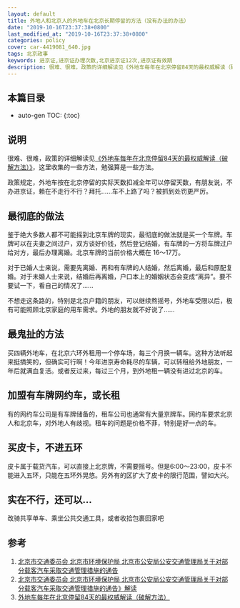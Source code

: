 ```yaml
---
layout: default
title: 外地人和北京人的外地车在北京长期停留的方法（没有办法的办法）
date: "2019-10-16T23:37:38+0800"
last_modified_at: "2019-10-16T23:37:38+0800"
categories: policy
cover: car-4419081_640.jpg
tags: 北京政事
keywords: 进京证,进京证办理次数,北京进京证12次,进京证有效期
description: 很难、很难，政策的详细解读见《外地车每年在北京停留84天的最权威解读（破解方法）》，这里收集的一些方法，勉强算是一些方法。
---
```


## 本篇目录

* auto-gen TOC:
{:toc}

## 说明

很难、很难，政策的详细解读见[《外地车每年在北京停留84天的最权威解读（破解方法）》][3]，这里收集的一些方法，勉强算是一些方法。


政策规定，外地车按在北京停留的实际天数扣减全年可以停留天数，有朋友说，不办进京证，赖在不走行不行？拜托......车不上路了吗？被抓到处罚更严厉。



## 最彻底的做法



鉴于绝大多数人都不可能摇到北京车牌的现实，最彻底的做法就是买一个车牌。车牌可以在夫妻之间过户，双方谈好价钱，然后登记结婚，有车牌的一方将车牌过户给对方，最后办理离婚。北京车牌的当前价格大概在 16～17万。


对于已婚人士来说，需要先离婚、再和有车牌的人结婚，然后离婚，最后和原配复婚。对于未婚人士来说，结婚后再离婚，户口本上的婚姻状态会变成“离异”。要不要试一下，看自己的情况了......


不想走这条路的，特别是北京户籍的朋友，可以继续熬摇号，外地车受限以后，极有可能照顾北京家庭的用车需求。外地的朋友就不好说了......


## 最鬼扯的方法



买四辆外地车，在北京六环外租用一个停车场，每三个月换一辆车。这种方法听起来挺搞笑的，但确实可行啊！今年进京寿命耗尽的车辆，可以转租给外地朋友，一年后就满血复活。或者反过来，每过三个月，到外地租一辆没有进过北京的车。


## 加盟有车牌网约车，或长租



有的网约车公司是有车牌储备的，租车公司也通常有大量京牌车。网约车要求北京人和北京车，对外地人有歧视。租车的问题是价格不菲，特别是好一点的车。



## 买皮卡，不进五环



皮卡属于载货汽车，可以直接上北京牌，不需要摇号。但是6:00～23:00，皮卡不能进入五环，只能在五环外晃悠。另外有的区扩大了皮卡的限行范围，譬如大兴。


## 实在不行，还可以...



改骑共享单车、乘坐公共交通工具，或者收拾包裹回家吧

## 参考

1. [北京市交通委员会 北京市环境保护局 北京市公安局公安交通管理局关于对部分载客汽车采取交通管理措施的通告][1]
2. [北京市交通委员会 北京市环境保护局 北京市公安局公安交通管理局关于对部分载客汽车采取交通管理措施的通告》解读][2]
3. [外地车每年在北京停留84天的最权威解读（破解方法）][3]

[1]: http://jtw.beijing.gov.cn/xxgk/flfg/fgbz/201806/t20180615_193515.html "北京市交通委员会 北京市环境保护局 北京市公安局公安交通管理局关于对部分载客汽车采取交通管理措施的通告"

[2]: http://jtw.beijing.gov.cn/xxgk/zcjd/201806/t20180615_193514.html "北京市交通委员会 北京市环境保护局 北京市公安局公安交通管理局关于对部分载客汽车采取交通管理措施的通告》解读"
[3]: https://www.lijiaocn.com/life/policy/2019/10/14/bj-jing-jing-zheng-12/ "外地车每年在北京停留84天的最权威解读（破解方法）"

